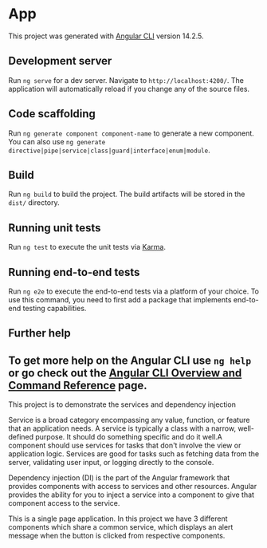 # App

This project was generated with [Angular CLI](https://github.com/angular/angular-cli) version 14.2.5.

## Development server

Run `ng serve` for a dev server. Navigate to `http://localhost:4200/`. The application will automatically reload if you change any of the source files.

## Code scaffolding

Run `ng generate component component-name` to generate a new component. You can also use `ng generate directive|pipe|service|class|guard|interface|enum|module`.

## Build

Run `ng build` to build the project. The build artifacts will be stored in the `dist/` directory.

## Running unit tests

Run `ng test` to execute the unit tests via [Karma](https://karma-runner.github.io).

## Running end-to-end tests

Run `ng e2e` to execute the end-to-end tests via a platform of your choice. To use this command, you need to first add a package that implements end-to-end testing capabilities.

## Further help

To get more help on the Angular CLI use `ng help` or go check out the [Angular CLI Overview and Command Reference](https://angular.io/cli) page.
-----------------------------------------------------------------------------------------------------------------------------------------------------------------------
This project is to demonstrate the services and dependency injection

Service is a broad category encompassing any value, function, or feature that an application needs. A service is typically a class with a narrow, well-defined purpose. It should do something specific and do it well.A component should use services for tasks that don't involve the view or application logic. Services are good for tasks such as fetching data from the server, validating user input, or logging directly to the console.

Dependency injection (DI) is the part of the Angular framework that provides components with access to services and other resources. Angular provides the ability for you to inject a service into a component to give that component access to the service.

This is a single page application. In this project we have 3 different components which share a common service, which displays an alert message when the button is clicked from respective components.
